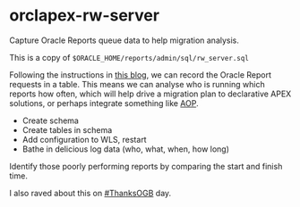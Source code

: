 # orclapex-rw-server
Capture Oracle Reports queue data to help migration analysis. 

This is a copy of
`$ORACLE_HOME/reports/admin/sql/rw_server.sql`

Following the instructions in [this blog](http://www.snapdba.com/2016/10/configuring-oracle-reports-server-job-queue-monitoring/#.XUOozegzZaQ), we can record the Oracle Report requests in a table. This means we can analyse who is running which reports how often, which will help drive a migration plan to declarative APEX solutions, or perhaps integrate something like [AOP](https://apexofficeprint.com).

- Create schema
- Create tables in schema
- Add configuration to WLS, restart
- Bathe in delicious log data (who, what, when, how long)

Identify those poorly performing reports by comparing the start and finish time.

I also raved about this on [#ThanksOGB](http://www.grassroots-oracle.com/2019/10/ogb-appreciation-day-oracle-reports-queue-monitoring.html) day.
